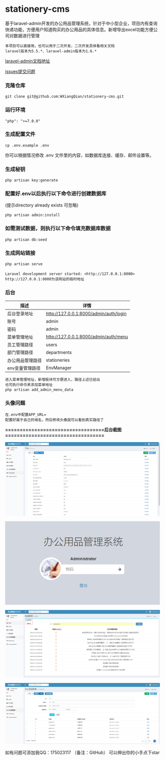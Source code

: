 # stationery-cms 
基于laravel-admin开发的办公用品管理系统，针对于中小型企业，项目内有查询快递功能，方便用户知道购买的办公用品的具体信息。新增导出excel功能方便公司对数据进行管理

```
本项目可以直接用，也可以用于二次开发，二次开发具体看相关文档
laravel版本为5.5.*、laravel-admin版本为1.6.*
```
[laravel-admin文档地址](https://laravel-admin.org/docs/zh)

[issues提交问题](https://github.com/WXiangQian/stationery-cms/issues)
### 克隆仓库
```
git clone git@github.com:WXiangQian/stationery-cms.git
```

### 运行环境
```
"php": ">=7.0.0"
```

### 生成配置文件
```
cp .env.example .env
```
你可以根据情况修改 .env 文件里的内容，如数据库连接、缓存、邮件设置等。

### 生成秘钥
```
php artisan key:generate
```

### 配置好.env以后执行以下命令进行创建数据库
(提示directory already exists 可忽略)

```
php artisan admin:install
```

### 如需测试数据，则执行以下命令填充数据库数据

```
php artisan db:seed
```

### 生成网站链接
```
php artisan serve

Laravel development server started: <http://127.0.0.1:8000>
http://127.0.0.1:8000为该网站的临时地址
```

### 后台

描述 | 详情
--- |---
后台登录地址 | http://127.0.0.1:8000/admin/auth/login
账号 | admin
密码 | admin
菜单管理地址 | http://127.0.0.1:8000/admin/auth/menu
员工管理路径 | users
部门管理路径 | departments
办公用品管理路径 | stationeries
env变量管理路径 | EnvManager

```
进入菜单管理地址，新增板块可方便进入，路径上述已给出
也可执行命令来添加菜单地址
php artisan add_admin_menu_data
```
### 头像问题
```
在.env中配置APP_URL=
配置好属于自己的域名，然后修改头像就可以看到真实路径了
```
**==================================后台截图==================================**

![image](https://github.com/WXiangQian/stationery-cms/raw/master/demo/env.png)

![image](https://github.com/WXiangQian/stationery-cms/raw/master/demo/lock.png)

![image](https://github.com/WXiangQian/stationery-cms/raw/master/demo/express.png)

![image](https://github.com/WXiangQian/stationery-cms/raw/master/demo/stationeries.png)


如有问题可添加我QQ：175023117
（备注：GitHub）
可以伸出你的小手点下star
